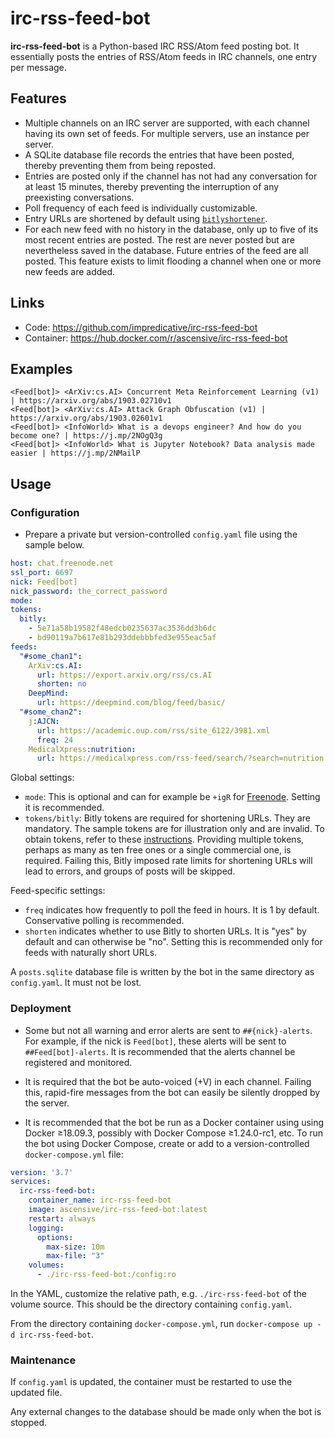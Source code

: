 # irc-rss-feed-bot
**irc-rss-feed-bot** is a Python-based IRC RSS/Atom feed posting bot.
It essentially posts the entries of RSS/Atom feeds in IRC channels, one entry per message.

## Features
* Multiple channels on an IRC server are supported, with each channel having its own set of feeds.
For multiple servers, use an instance per server.
* A SQLite database file records the entries that have been posted, thereby preventing them from being reposted.
* Entries are posted only if the channel has not had any conversation for at least 15 minutes, thereby preventing the
interruption of any preexisting conversations.
* Poll frequency of each feed is individually customizable.
* Entry URLs are shortened by default using [`bitlyshortener`](https://github.com/impredicative/bitlyshortener/).
* For each new feed with no history in the database, only up to five of its most recent entries are posted.
The rest are never posted but are nevertheless saved in the database. Future entries of the feed are all posted.
This feature exists to limit flooding a channel when one or more new feeds are added.

## Links
* Code: https://github.com/impredicative/irc-rss-feed-bot
* Container: https://hub.docker.com/r/ascensive/irc-rss-feed-bot

## Examples
```text
<Feed[bot]> <ArXiv:cs.AI> Concurrent Meta Reinforcement Learning (v1) | https://arxiv.org/abs/1903.02710v1
<Feed[bot]> <ArXiv:cs.AI> Attack Graph Obfuscation (v1) | https://arxiv.org/abs/1903.02601v1
<Feed[bot]> <InfoWorld> What is a devops engineer? And how do you become one? | https://j.mp/2NOgQ3g
<Feed[bot]> <InfoWorld> What is Jupyter Notebook? Data analysis made easier | https://j.mp/2NMailP
```

## Usage
### Configuration
* Prepare a private but version-controlled `config.yaml` file using the sample below.
```yaml
host: chat.freenode.net
ssl_port: 6697
nick: Feed[bot]
nick_password: the_correct_password
mode:
tokens:
  bitly:
    - 5e71a58b19582f48edcb0235637ac3536dd3b6dc
    - bd90119a7b617e81b293ddebbbfed3e955eac5af
feeds:
  "#some_chan1":
    ArXiv:cs.AI:
      url: https://export.arxiv.org/rss/cs.AI
      shorten: no
    DeepMind:
      url: https://deepmind.com/blog/feed/basic/
  "#some_chan2":
    j:AJCN:
      url: https://academic.oup.com/rss/site_6122/3981.xml
      freq: 24
    MedicalXpress:nutrition:
      url: https://medicalxpress.com/rss-feed/search/?search=nutrition
```

Global settings:
* `mode`: This is optional and can for example be `+igR` for [Freenode](https://freenode.net/kb/answer/usermodes).
Setting it is recommended.
* `tokens/bitly`: Bitly tokens are required for shortening URLs. They are mandatory.
The sample tokens are for illustration only and are invalid.
To obtain tokens, refer to these [instructions](https://github.com/impredicative/bitlyshortener#usage).
Providing multiple tokens, perhaps as many as ten free ones or a single commercial one, is required.
Failing this, Bitly imposed rate limits for shortening URLs will lead to errors, and groups of posts will be skipped.

Feed-specific settings:
* `freq` indicates how frequently to poll the feed in hours. It is 1 by default. Conservative polling is recommended.
* `shorten` indicates whether to use Bitly to shorten URLs. It is "yes" by default and can otherwise be "no".
Setting this is recommended only for feeds with naturally short URLs.

A `posts.sqlite` database file is written by the bot in the same directory as `config.yaml`. It must not be lost.

### Deployment
* Some but not all warning and error alerts are sent to `##{nick}-alerts`.
For example, if the nick is `Feed[bot]`, these alerts will be sent to `##Feed[bot]-alerts`.
It is recommended that the alerts channel be registered and monitored.

* It is required that the bot be auto-voiced (+V) in each channel.
Failing this, rapid-fire messages from the bot can easily be silently dropped by the server.

* It is recommended that the bot be run as a Docker container using using Docker ≥18.09.3, possibly with
Docker Compose ≥1.24.0-rc1, etc.
To run the bot using Docker Compose, create or add to a version-controlled `docker-compose.yml` file:
```yaml
version: '3.7'
services:
  irc-rss-feed-bot:
    container_name: irc-rss-feed-bot
    image: ascensive/irc-rss-feed-bot:latest
    restart: always
    logging:
      options:
        max-size: 10m
        max-file: "3"
    volumes:
      - ./irc-rss-feed-bot:/config:ro
```
In the YAML, customize the relative path, e.g. `./irc-rss-feed-bot` of the volume source.
This should be the directory containing `config.yaml`.

From the directory containing `docker-compose.yml`, run `docker-compose up -d irc-rss-feed-bot`.

### Maintenance

If `config.yaml` is updated, the container must be restarted to use the updated file.

Any external changes to the database should be made only when the bot is stopped. 
